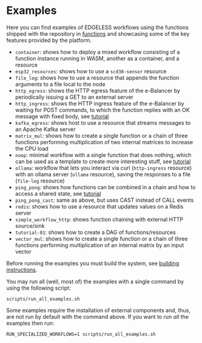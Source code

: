 # Examples

Here you can find examples of EDGELESS workflows using the functions shipped
with the repository in [functions](../functions/) and showcasing some of the key
features provided by the platform.

- `container`: shows how to deploy a mixed workflow consisting of a function instance running in WASM, another as a container, and a resource
- `esp32_resources`: shows how to use a `scd30-sensor` resource
- `file_log`: shows how to use a resource that appends the function arguments to a file local to the node
- `http_egress`: shows the HTTP egress feature of the e-Balancer by periodically issuing a GET to an external server
- `http_ingress`: shows the HTTP ingress feature of the e-Balancer by waiting for POST commands, to which the function replies with an OK message with fixed body, see [tutorial](http_ingress/README.md)
- `kafka_egress`: shows host to use a resource that streams messages to an Apache Kafka server
- `matrix_mul`: shows how to create a single function or a chain of three functions performing multiplication of two internal matrices to increase the CPU load
- `noop`: minimal workflow with a single function that does nothing, which can be used as a template to create more interesting stuff, see [tutorial](noop/README.md)
- `ollama`: workflow that lets you interact via curl (`http-ingress` resource) with an ollama server (`ollama` resource), saving the responses to a file (`file-log` resource)
- `ping_pong`: shows how functions can be combined in a chain and how to access a shared state, see [tutorial](ping_pong/README.md)
- `ping_pong_cast`: same as above, but uses CAST instead of CALL events
- `redis`: shows how to use a resource that updates values on a Redis server
- `simple_workflow_http`: shows function chaining with external HTTP source/sink
- `tutorial-01`: shows how to create a DAG of functions/resources
- `vector_mul`: shows how to create a single function or a chain of three functions performing multiplication of an internal matrix by an input vector

Before running the examples you must build the system, see [building instructions](../documentation/building.md).

You may run all (well, most of) the examples with a single command by using
the following script:

```shell
scripts/run_all_examples.sh
```

Some examples require the installation of external components and, thus, are
not run by default with the command above.
If you want to run *all* the examples then run:

```shell
RUN_SPECIALIZED_WORKFLOWS=1 scripts/run_all_examples.sh
```